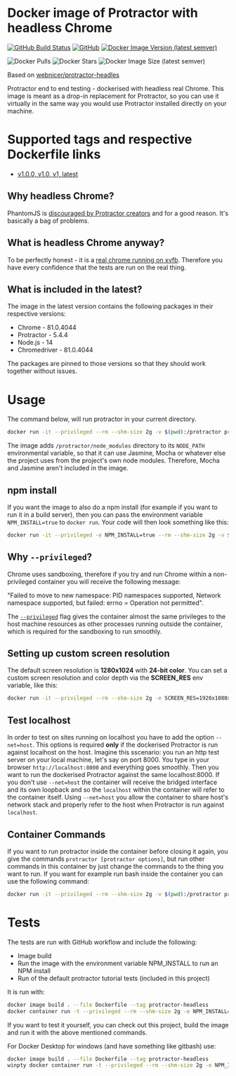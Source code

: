 # Docker image of Protractor with headless Chrome

[![GitHub Build Status](https://img.shields.io/github/workflow/status/Steeff0/protractor-headless/docker-image-test?style=flat-square)](https://github.com/Steeff0/protractor-headless/actions?query=workflow%3Adocker-image-test)
[![GitHub](https://img.shields.io/github/license/Steeff0/protractor-headless?style=flat-square)](https://github.com/Steeff0/protractor-headless/blob/master/LICENSE)
[![Docker Image Version (latest semver)](https://img.shields.io/docker/v/stevengerritsen/protractor-headless?style=flat-square)](https://hub.docker.com/r/stevengerritsen/protractor-headless)

![Docker Pulls](https://img.shields.io/docker/pulls/stevengerritsen/protractor-headless?style=flat-square)
![Docker Stars](https://img.shields.io/docker/stars/stevengerritsen/protractor-headless?style=flat-square)
![Docker Image Size (latest semver)](https://img.shields.io/docker/image-size/stevengerritsen/protractor-headless?style=flat-square)

Based on [webnicer/protractor-headles](https://www.github.com/jciolek/docker-protractor-headless)

Protractor end to end testing - dockerised with headless real Chrome. This image is meant as a drop-in replacement for Protractor, so you can use it virtually in the same way you would use Protractor installed directly on your machine.

# Supported tags and respective Dockerfile links
* [v1.0.0, v1.0, v1, latest](https://github.com/Steeff0/protractor-headless/blob/v1.0.0/Dockerfile)

## Why headless Chrome?

PhantomJS is [discouraged by Protractor creators](https://angular.github.io/protractor/#/browser-setup#setting-up-phantomjs) and for a good reason. It's basically a bag of problems.

## What is headless Chrome anyway?

To be perfectly honest - it is a [real chrome running on xvfb](http://tobyho.com/2015/01/09/headless-browser-testing-xvfb/). Therefore you have every confidence that the tests are run on the real thing.

## What is included in the latest?

The image in the latest version contains the following packages in their respective versions:

* Chrome - 81.0.4044
* Protractor - 5.4.4
* Node.js - 14
* Chromedriver - 81.0.4044

The packages are pinned to those versions so that they should work together without issues.

# Usage

The command below, will run protractor in your current directory.

```bash
docker run -it --privileged --rm --shm-size 2g -v $(pwd):/protractor protractor-headless protractor [protractor options]
```

The image adds `/protractor/node_modules` directory to its `NODE_PATH` environmental variable, so that it can use Jasmine, Mocha or whatever else the project uses from the project's own node modules. Therefore, Mocha and Jasmine aren't included in the image.

## npm install
If you want the image to also do a npm install (for example if you want to run it in a build server), then you can pass the environment variable `NPM_INSTALL=true` to `docker run`. Your code will then look something like this:

```bash
docker run -it --privileged -e NPM_INSTALL=true --rm --shm-size 2g -v $(pwd):/protractor protractor-headless protractor [protractor options]
```

## Why `--privileged`?

Chrome uses sandboxing, therefore if you try and run Chrome within a non-privileged container you will receive the following message:

"Failed to move to new namespace: PID namespaces supported, Network namespace supported, but failed: errno = Operation not permitted".

The [`--privileged`](https://docs.docker.com/engine/reference/run/#runtime-privilege-and-linux-capabilities) flag gives the container almost the same privileges to the host machine resources as other processes running outside the container, which is required for the sandboxing to run smoothly.

## Setting up custom screen resolution

The default screen resolution is **1280x1024** with **24-bit color**. You can set a custom screen resolution and color depth via the **SCREEN_RES** env variable, like this:

```bash
docker run -it --privileged --rm --shm-size 2g -e SCREEN_RES=1920x1080x24 -v $(pwd):/protractor protractor-headless protractor [protractor options]
```

## Test localhost

In order to test on sites running on localhost you have to add the option `--net=host`. This options is required **only** if the dockerised Protractor is run against localhost on the host. Imagine this sscenario: you run an http test server on your local machine, let's say on port 8000. You type in your browser `http://localhost:8000` and everything goes smoothly. Then you want to run the dockerised Protractor against the same localhost:8000. If you don't use `--net=host` the container will receive the bridged interface and its own loopback and so the `localhost` within the container will refer to the container itself. Using `--net=host` you allow the container to share host's network stack and properly refer to the host when Protractor is run against `localhost`.

## Container Commands

If you want to run protractor inside the container before closing it again, you give the commands `protractor [protractor options]`, but run other commands in this container by just change the commands to the thing you want to run. If you want for example run bash inside the container you can use the following command:

```bash
docker run -it --privileged --rm --shm-size 2g -v $(pwd):/protractor protractor-headless bash
```

# Tests
The tests are run with GitHub workflow and include the following:

* Image build
* Run the image with the environment variable NPM_INSTALL to run an NPM install
* Run of the default protractor tutorial tests (included in this project)

It is run with:

```bash
docker image build . --file Dockerfile --tag protractor-headless
docker container run -t --privileged --rm --shm-size 2g -e NPM_INSTALL=true -v $(pwd)/protractor-project:/protractor protractor-headless protractor ./conf.js
```

If you want to test it yourself, you can check out this project, build the image and run it with the above mentioned commands.

For Docker Desktop for windows (and have something like gitbash) use:

```bash
docker image build . --file Dockerfile --tag protractor-headless
winpty docker container run -t --privileged --rm --shm-size 2g -e NPM_INSTALL=true -v /$(pwd -W)/protractor-project:/protractor protractor-headless protractor ./conf.js
```
